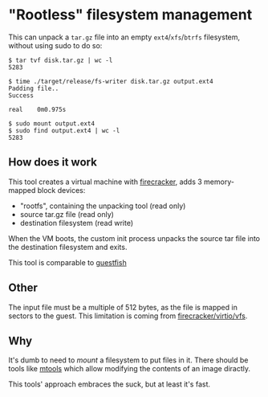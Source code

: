 # "Rootless" filesystem management

This can unpack a `tar.gz` file into an empty `ext4`/`xfs`/`btrfs` filesystem, without using sudo to do so:

```
$ tar tvf disk.tar.gz | wc -l                                                                                                                                     
5283

$ time ./target/release/fs-writer disk.tar.gz output.ext4
Padding file..
Success

real    0m0.975s

$ sudo mount output.ext4
$ sudo find output.ext4 | wc -l
5283

```

## How does it work

This tool creates a virtual machine with [firecracker](https://github.com/firecracker-microvm/firecracker/tree/main), adds 3 memory-mapped block devices:
- "rootfs", containing the unpacking tool (read only)
- source tar.gz file (read only)
- destination filesystem (read write)

When the VM boots, the custom init process unpacks the source tar file into the destination filesystem and exits.

This tool is comparable to [guestfish](https://libguestfs.org/guestfish.1.html)

## Other

The input file must be a multiple of 512 bytes, as the file is mapped in sectors to the guest. This limitation is coming from [firecracker/virtio/vfs](https://github.com/firecracker-microvm/firecracker/blob/aa6d25d0d226732602733d9f007bcf345d7aaa76/src/vmm/src/devices/virtio/block/virtio/device.rs#L93).

## Why

It's dumb to need to _mount_ a filesystem to put files in it. There should be tools like [mtools](https://www.gnu.org/software/mtools/manual/mtools.html) which allow modifying the contents of an image diractly. 

This tools' approach embraces the suck, but at least it's fast.
